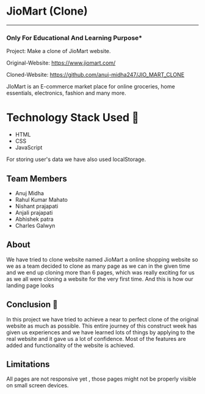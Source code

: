 
# JioMart (Clone)
-----
### Only For Educational And Learning Purpose*
Project: Make a clone of JioMart website.

Original-Website: https://www.jiomart.com/

Cloned-Website: https://github.com/anuj-midha247/JIO_MART_CLONE

JIoMart is an E-commerce market place for online groceries, home essentials, electronics, fashion and many more.

# Technology Stack Used 🌟
* HTML
* CSS
* JavaScript

For storing user's data we have  also used localStorage.


## Team Members

- Anuj Midha
- Rahul Kumar Mahato
- Nishant prajapati
- Anjali prajapati
- Abhishek patra
- Charles Galwyn


## About

We have tried to clone website named JioMart a online shopping website so we as a team decided to clone as many page as we can in the given time and we end up cloning more than 6 pages, which was really exciting for us as we all were cloning a website for the very first time. And this is how our landing page looks





## Conclusion 📑
In this project we have   tried to achieve a near to perfect clone of the original website as much as possible. This entire journey of this construct week has given us experiences and we have learned lots of things by applying to the real website and it gave us a lot of confidence. Most of the features are added and functionality of the website is achieved.

## Limitations
All pages are not responsive yet , those pages  might not be properly visible on small screen devices.
 
 

